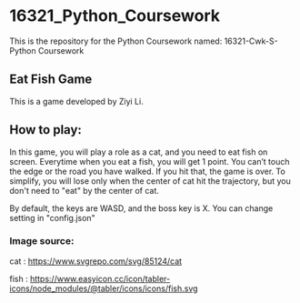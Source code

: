 # 16321_Python_Coursework

This is the repository for the Python Coursework named: 16321-Cwk-S-Python Coursework

## Eat Fish Game
This is a game developed by Ziyi Li.

## How to play:
In this game, you will play a role as a cat, and you need to eat fish on screen.
Everytime when you eat a fish, you will get 1 point.
You can’t touch the edge or the road you have walked.
If you hit that, the game is over.
To simplify, you will lose only when the center of cat hit the trajectory, but you don't need to "eat" by the center of cat.

By default, the keys are WASD, and the boss key is X. You can change setting in "config.json"

### Image source:

cat : https://www.svgrepo.com/svg/85124/cat

fish : https://www.easyicon.cc/icon/tabler-icons/node_modules/@tabler/icons/icons/fish.svg